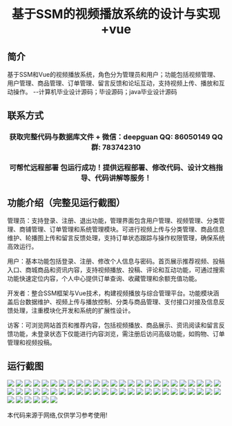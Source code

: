 <p><h1 align="center">基于SSM的视频播放系统的设计与实现+vue</h1></p>

## 简介
基于SSM和Vue的视频播放系统，角色分为管理员和用户；功能包括视频管理、用户管理、商品管理、订单管理、留言反馈和论坛互动，支持视频上传、播放和互动操作。    --计算机毕业设计源码；毕设源码；java毕业设计源码


## 联系方式
<p><h3 align="center">获取完整代码与数据库文件 + 微信：deepguan QQ: 86050149 QQ群: 783742310</h3></p>
<p><h3 align="center">可帮忙远程部署 包运行成功！提供远程部署、修改代码、设计文档指导、代码讲解等服务！</h3></p>

## 功能介绍（完整见运行截图）
管理员：支持登录、注册、退出功能，管理界面包含用户管理、视频管理、分类管理、商铺管理、订单管理和系统管理模块。可进行视频上传与分类管理、商品信息维护、轮播图上传和留言反馈处理，支持订单状态跟踪与操作权限管理，确保系统高效运行。

用户：基本功能包括登录、注册、修改个人信息与密码。首页展示推荐视频、投稿入口、商城商品和资讯内容，支持视频播放、投稿、评论和互动功能，可通过搜索功能快速定位内容，个人中心提供订单查询、收藏管理和余额充值功能。

开发者：整合SSM框架与Vue技术，构建视频播放与综合管理平台。功能模块涵盖后台数据维护、视频上传与播放控制、分类与商品管理、支付接口对接及信息反馈处理，注重模块化开发和系统的扩展性设计。

访客：可浏览网站首页和推荐内容，包括视频播放、商品展示、资讯阅读和留言反馈功能，未登录状态下仅能进行内容浏览，需注册后访问高级功能，如购物、订单管理和视频投稿。


## 运行截图
![](https://bs-1329754181.cos.ap-shanghai.myqcloud.com/ssm/VideoPlaybackSystem/img/001.jpg)
![](https://bs-1329754181.cos.ap-shanghai.myqcloud.com/ssm/VideoPlaybackSystem/img/002.jpg)
![](https://bs-1329754181.cos.ap-shanghai.myqcloud.com/ssm/VideoPlaybackSystem/img/003.jpg)
![](https://bs-1329754181.cos.ap-shanghai.myqcloud.com/ssm/VideoPlaybackSystem/img/004.jpg)
![](https://bs-1329754181.cos.ap-shanghai.myqcloud.com/ssm/VideoPlaybackSystem/img/005.jpg)
![](https://bs-1329754181.cos.ap-shanghai.myqcloud.com/ssm/VideoPlaybackSystem/img/006.jpg)
![](https://bs-1329754181.cos.ap-shanghai.myqcloud.com/ssm/VideoPlaybackSystem/img/007.jpg)
![](https://bs-1329754181.cos.ap-shanghai.myqcloud.com/ssm/VideoPlaybackSystem/img/008.jpg)
![](https://bs-1329754181.cos.ap-shanghai.myqcloud.com/ssm/VideoPlaybackSystem/img/009.jpg)
![](https://bs-1329754181.cos.ap-shanghai.myqcloud.com/ssm/VideoPlaybackSystem/img/010.jpg)
![](https://bs-1329754181.cos.ap-shanghai.myqcloud.com/ssm/VideoPlaybackSystem/img/011.jpg)
![](https://bs-1329754181.cos.ap-shanghai.myqcloud.com/ssm/VideoPlaybackSystem/img/012.jpg)
![](https://bs-1329754181.cos.ap-shanghai.myqcloud.com/ssm/VideoPlaybackSystem/img/013.jpg)
![](https://bs-1329754181.cos.ap-shanghai.myqcloud.com/ssm/VideoPlaybackSystem/img/014.jpg)
![](https://bs-1329754181.cos.ap-shanghai.myqcloud.com/ssm/VideoPlaybackSystem/img/015.jpg)
![](https://bs-1329754181.cos.ap-shanghai.myqcloud.com/ssm/VideoPlaybackSystem/img/016.jpg)
![](https://bs-1329754181.cos.ap-shanghai.myqcloud.com/ssm/VideoPlaybackSystem/img/017.jpg)
![](https://bs-1329754181.cos.ap-shanghai.myqcloud.com/ssm/VideoPlaybackSystem/img/018.jpg)
![](https://bs-1329754181.cos.ap-shanghai.myqcloud.com/ssm/VideoPlaybackSystem/img/019.jpg)
![](https://bs-1329754181.cos.ap-shanghai.myqcloud.com/ssm/VideoPlaybackSystem/img/020.jpg)
![](https://bs-1329754181.cos.ap-shanghai.myqcloud.com/ssm/VideoPlaybackSystem/img/021.jpg)
![](https://bs-1329754181.cos.ap-shanghai.myqcloud.com/ssm/VideoPlaybackSystem/img/022.jpg)
![](https://bs-1329754181.cos.ap-shanghai.myqcloud.com/ssm/VideoPlaybackSystem/img/023.jpg)
![](https://bs-1329754181.cos.ap-shanghai.myqcloud.com/ssm/VideoPlaybackSystem/img/024.jpg)
![](https://bs-1329754181.cos.ap-shanghai.myqcloud.com/ssm/VideoPlaybackSystem/img/025.jpg)
![](https://bs-1329754181.cos.ap-shanghai.myqcloud.com/ssm/VideoPlaybackSystem/img/026.jpg)
![](https://bs-1329754181.cos.ap-shanghai.myqcloud.com/ssm/VideoPlaybackSystem/img/027.jpg)
![](https://bs-1329754181.cos.ap-shanghai.myqcloud.com/ssm/VideoPlaybackSystem/img/028.jpg)
![](https://bs-1329754181.cos.ap-shanghai.myqcloud.com/ssm/VideoPlaybackSystem/img/029.jpg)
![](https://bs-1329754181.cos.ap-shanghai.myqcloud.com/ssm/VideoPlaybackSystem/img/030.jpg)
![](https://bs-1329754181.cos.ap-shanghai.myqcloud.com/ssm/VideoPlaybackSystem/img/031.jpg)
![](https://bs-1329754181.cos.ap-shanghai.myqcloud.com/ssm/VideoPlaybackSystem/img/032.jpg)
![](https://bs-1329754181.cos.ap-shanghai.myqcloud.com/ssm/VideoPlaybackSystem/img/033.jpg)
![](https://bs-1329754181.cos.ap-shanghai.myqcloud.com/ssm/VideoPlaybackSystem/img/034.jpg)
![](https://bs-1329754181.cos.ap-shanghai.myqcloud.com/ssm/VideoPlaybackSystem/img/035.jpg)
![](https://bs-1329754181.cos.ap-shanghai.myqcloud.com/ssm/VideoPlaybackSystem/img/036.jpg)
![](https://bs-1329754181.cos.ap-shanghai.myqcloud.com/ssm/VideoPlaybackSystem/img/037.jpg)
![](https://bs-1329754181.cos.ap-shanghai.myqcloud.com/ssm/VideoPlaybackSystem/img/038.jpg)
![](https://bs-1329754181.cos.ap-shanghai.myqcloud.com/ssm/VideoPlaybackSystem/img/039.jpg)
![](https://bs-1329754181.cos.ap-shanghai.myqcloud.com/ssm/VideoPlaybackSystem/img/040.jpg)
![](https://bs-1329754181.cos.ap-shanghai.myqcloud.com/ssm/VideoPlaybackSystem/img/041.jpg)
![](https://bs-1329754181.cos.ap-shanghai.myqcloud.com/ssm/VideoPlaybackSystem/img/042.jpg)
![](https://bs-1329754181.cos.ap-shanghai.myqcloud.com/ssm/VideoPlaybackSystem/img/043.jpg)
![](https://bs-1329754181.cos.ap-shanghai.myqcloud.com/ssm/VideoPlaybackSystem/img/044.jpg)
![](https://bs-1329754181.cos.ap-shanghai.myqcloud.com/ssm/VideoPlaybackSystem/img/045.jpg)
![](https://bs-1329754181.cos.ap-shanghai.myqcloud.com/ssm/VideoPlaybackSystem/img/046.jpg)
![](https://bs-1329754181.cos.ap-shanghai.myqcloud.com/ssm/VideoPlaybackSystem/img/047.jpg)
![](https://bs-1329754181.cos.ap-shanghai.myqcloud.com/ssm/VideoPlaybackSystem/img/048.jpg)
![](https://bs-1329754181.cos.ap-shanghai.myqcloud.com/ssm/VideoPlaybackSystem/img/049.jpg)
![](https://bs-1329754181.cos.ap-shanghai.myqcloud.com/ssm/VideoPlaybackSystem/img/050.jpg)
![](https://bs-1329754181.cos.ap-shanghai.myqcloud.com/ssm/VideoPlaybackSystem/img/051.jpg)
![](https://bs-1329754181.cos.ap-shanghai.myqcloud.com/ssm/VideoPlaybackSystem/img/052.jpg)
![](https://bs-1329754181.cos.ap-shanghai.myqcloud.com/ssm/VideoPlaybackSystem/img/053.jpg)
![](https://bs-1329754181.cos.ap-shanghai.myqcloud.com/ssm/VideoPlaybackSystem/img/054.jpg)
![](https://bs-1329754181.cos.ap-shanghai.myqcloud.com/ssm/VideoPlaybackSystem/img/055.jpg)
![](https://bs-1329754181.cos.ap-shanghai.myqcloud.com/ssm/VideoPlaybackSystem/img/056.jpg)

<p>本代码来源于网络,仅供学习参考使用!</p>
